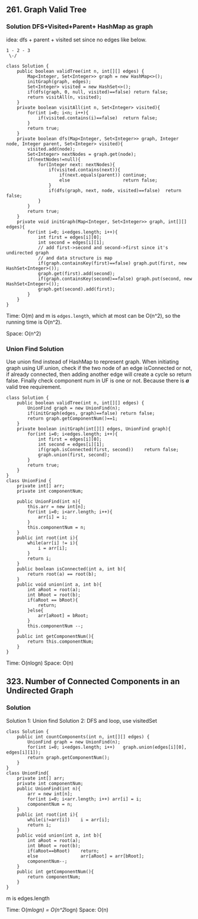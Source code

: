 ## 261. Graph Valid Tree

### Solution DFS+Visited+Parent+ HashMap as graph


idea: dfs + parent + visited set since no edges like below.

```
1 - 2 - 3
 \-/
```

```
class Solution {
    public boolean validTree(int n, int[][] edges) {
        Map<Integer, Set<Integer>> graph = new HashMap<>();
        initGraph(graph, edges);
        Set<Integer> visited = new HashSet<>();
        if(dfs(graph, 0, null, visited)==false) return false;
        return visitAll(n, visited);
    }
    private boolean visitAll(int n, Set<Integer> visited){
        for(int i=0; i<n; i++){
            if(visited.contains(i)==false)  return false;
        }
        return true;
    }
    private boolean dfs(Map<Integer, Set<Integer>> graph, Integer node, Integer parent, Set<Integer> visited){
        visited.add(node);
        Set<Integer> nextNodes = graph.get(node);
        if(nextNodes!=null){
            for(Integer next: nextNodes){
                if(visited.contains(next)){
                    if(next.equals(parent)) continue;
                    else                    return false;
                }
                if(dfs(graph, next, node, visited)==false)  return false;
            }
        }
        return true;
    }
    private void initGraph(Map<Integer, Set<Integer>> graph, int[][] edges){
        for(int i=0; i<edges.length; i++){
            int first = edges[i][0];
            int second = edges[i][1];
            // add first->second and second->first since it's undirected graph
            // and data structure is map
            if(graph.containsKey(first)==false) graph.put(first, new HashSet<Integer>());
            graph.get(first).add(second);
            if(graph.containsKey(second)==false) graph.put(second, new HashSet<Integer>());
            graph.get(second).add(first);
        }
    }
}
```

Time: O(m) and m is `edges.length`, which at most can be O(n^2), so the running time is O(n^2).

Space: O(n^2)

### Union Find Solution

Use union find instead of HashMap to represent graph. When initiating graph using UF.union, check if the two node of an edge isConnected or not, if already connected, then adding another edge will create a cycle so return false. Finally check component num in UF is one or not. Because there is ***a*** valid tree requirement.


```
class Solution {
    public boolean validTree(int n, int[][] edges) {
        UnionFind graph = new UnionFind(n);
        if(initGraph(edges, graph)==false) return false;
        return graph.getComponentNum()==1;
    }
    private boolean initGraph(int[][] edges, UnionFind graph){
        for(int i=0; i<edges.length; i++){
            int first = edges[i][0];
            int second = edges[i][1];
            if(graph.isConnected(first, second))    return false;
            graph.union(first, second);
        }
        return true;
    }
}
class UnionFind {
    private int[] arr;
    private int componentNum;

    public UnionFind(int n){
        this.arr = new int[n];
        for(int i=0; i<arr.length; i++){
            arr[i] = i;
        }
        this.componentNum = n;
    }
    public int root(int i){
        while(arr[i] != i){
            i = arr[i];
        }
        return i;
    }
    public boolean isConnected(int a, int b){
        return root(a) == root(b);
    }
    public void union(int a, int b){
        int aRoot = root(a);
        int bRoot = root(b);
        if(aRoot == bRoot){
            return;
        }else{
            arr[aRoot] = bRoot;
        }
        this.componentNum --;
    }
    public int getComponentNum(){
        return this.componentNum;
    }
}
```

Time: O(nlogn)
Space: O(n)

## 323. Number of Connected Components in an Undirected Graph

### Solution

Solution 1: Union find
Solution 2: DFS and loop, use visitedSet


```
class Solution {
    public int countComponents(int n, int[][] edges) {
        UnionFind graph = new UnionFind(n);
        for(int i=0; i<edges.length; i++)   graph.union(edges[i][0], edges[i][1]);
        return graph.getComponentNum();
    }
}
class UnionFind{
    private int[] arr;
    private int componentNum;
    public UnionFind(int n){
        arr = new int[n];
        for(int i=0; i<arr.length; i++) arr[i] = i;
        componentNum = n;
    }
    public int root(int i){
        while(i!=arr[i])    i = arr[i];
        return i;
    }
    public void union(int a, int b){
        int aRoot = root(a);
        int bRoot = root(b);
        if(aRoot==bRoot)    return;
        else                arr[aRoot] = arr[bRoot];
        componentNum--;
    }
    public int getComponentNum(){
        return componentNum;
    }
}
```

m is edges.length

Time: O(m*logn) = O(n^2*logn)
Space: O(n)

